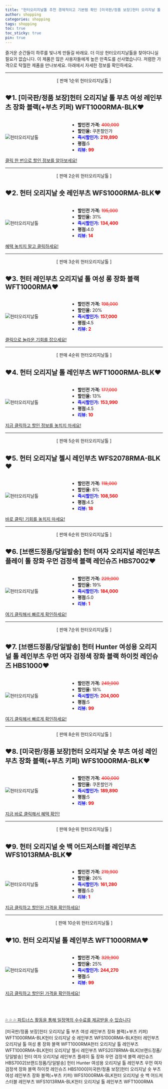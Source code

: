 ```yaml
---
title: "헌터오리지날톨 추천 경제적이고 기본템 확인 [미국판/정품 보장]헌터 오리지날 톨 부츠"
author: shopping
categories: shopping
tags: shopping
toc: true
toc_sticky: true
pin: true
---
```

즐거운 순간들이 하루를 빛나게 만들길 바래요. 더 이상 헌터오리지날톨을 찾아다니실 필요가 없습니다. 이 제품은 많은 사용자들에게 높은 만족도를 선사했습니다. 저렴한 가격으로 탁월한 제품을 만나보세요. 아래에서 자세한 정보를 확인하세요.

---
<p class="toplist" style="margin: 0 auto; display: block; width: fit-content;">[ 판매 1순위 헌터오리지날톨 ]</p>

<h2><strong>❤️1. [미국판/정품 보장]헌터 오리지날 톨 부츠 여성 레인부츠 장화 블랙(+부츠 키퍼) WFT1000RMA-BLK❤️</strong></h2>

<div style="display: flex; align-items: center;">
    <div style="flex: 0.4;">
        <img src="https://thumbnail10.coupangcdn.com/thumbnails/remote/230x230ex/image/vendor_inventory/4618/41086329e05257d378e5f40616fc09eb016ca6fe29af68ed0cf8050f79cc.jpg" alt="헌터오리지날톨" style="max-width: 100%;">
    </div>
    <div style="flex: 0.6; margin-left: 10px;">
        <ul>
            <li><strong>할인전 가격:</strong> <del style="color: red;">400,000</del></li>
            <li><strong>할인율:</strong> 쿠폰할인가</li>
            <li><span style='color:blue'><strong>즉시할인가:</strong></span> <span style='color:red'><strong>219,890</strong></span></li>
            <li><strong>평점:</strong>5</li>
            <li><span style='color:blue'><strong>리뷰:</strong></span> <span style='color:red'><strong>99</strong></span></li>
        </ul>
    </div>
</div>
<div class="center">
    <a href="https://selin100587001.github.io?lptag=AF9450613&subid=githubio&pageKey=8134883250&traceid=V0-153&itemId=23106679451&vendorItemId=90163959674" class="myButton">
        클릭 한 번으로 할인 정보를 알아보세요!
    </a>
</div>


---
<p class="toplist" style="margin: 0 auto; display: block; width: fit-content;">[ 판매 2순위 헌터오리지날톨 ]</p>

<h2><strong>❤️2. 헌터 오리지날 숏 레인부츠 WFS1000RMA-BLK❤️</strong></h2>

<div style="display: flex; align-items: center;">
    <div style="flex: 0.4;">
        <img src="https://thumbnail9.coupangcdn.com/thumbnails/remote/230x230ex/image/retail/images/2024/02/06/15/4/531f9182-9e74-4d6b-b649-e0ae4cf30eaa.jpg" alt="헌터오리지날톨" style="max-width: 100%;">
    </div>
    <div style="flex: 0.6; margin-left: 10px;">
        <ul>
            <li><strong>할인전 가격:</strong> <del style="color: red;">195,000</del></li>
            <li><strong>할인율:</strong> 31%</li>
            <li><span style='color:blue'><strong>즉시할인가:</strong></span> <span style='color:red'><strong>134,400</strong></span></li>
            <li><strong>평점:</strong>4.0</li>
            <li><span style='color:blue'><strong>리뷰:</strong></span> <span style='color:red'><strong>14</strong></span></li>
        </ul>
    </div>
</div>
<div class="center">
    <a href="https://selin100587001.github.io?lptag=AF9450613&subid=githubio&pageKey=7835399856&traceid=V0-153&itemId=21317166895&vendorItemId=88608795171" class="myButton">
        혜택 놓치지 말고 클릭하세요!
    </a>
</div>


---
<p class="toplist" style="margin: 0 auto; display: block; width: fit-content;">[ 판매 3순위 헌터오리지날톨 ]</p>

<h2><strong>❤️3. 헌터 레인부츠 오리지널 톨 여성 롱 장화 블랙 WFT1000RMA❤️</strong></h2>

<div style="display: flex; align-items: center;">
    <div style="flex: 0.4;">
        <img src="https://thumbnail8.coupangcdn.com/thumbnails/remote/230x230ex/image/vendor_inventory/c257/184667edeeacca73efda3ab08b59a009909222687e0b5cb21d8ef773b29d.jpg" alt="헌터오리지날톨" style="max-width: 100%;">
    </div>
    <div style="flex: 0.6; margin-left: 10px;">
        <ul>
            <li><strong>할인전 가격:</strong> <del style="color: red;">198,000</del></li>
            <li><strong>할인율:</strong> 20%</li>
            <li><span style='color:blue'><strong>즉시할인가:</strong></span> <span style='color:red'><strong>157,000</strong></span></li>
            <li><strong>평점:</strong>4.5</li>
            <li><span style='color:blue'><strong>리뷰:</strong></span> <span style='color:red'><strong>2</strong></span></li>
        </ul>
    </div>
</div>
<div class="center">
    <a href="https://selin100587001.github.io?lptag=AF9450613&subid=githubio&pageKey=7940016304&traceid=V0-153&itemId=21866505961&vendorItemId=88914688127" class="myButton">
        클릭으로 놀라운 기회를 잡으세요!
    </a>
</div>


---
<p class="toplist" style="margin: 0 auto; display: block; width: fit-content;">[ 판매 4순위 헌터오리지날톨 ]</p>

<h2><strong>❤️4. 헌터 오리지날 톨 레인부츠 WFT1000RMA-BLK❤️</strong></h2>

<div style="display: flex; align-items: center;">
    <div style="flex: 0.4;">
        <img src="https://thumbnail10.coupangcdn.com/thumbnails/remote/230x230ex/image/vendor_inventory/0720/00a1f4cbcdedf2bfa12e17bcfdd0ad05dcb0e90516f293d5635ce70baaeb.jpg" alt="헌터오리지날톨" style="max-width: 100%;">
    </div>
    <div style="flex: 0.6; margin-left: 10px;">
        <ul>
            <li><strong>할인전 가격:</strong> <del style="color: red;">177,000</del></li>
            <li><strong>할인율:</strong> 13%</li>
            <li><span style='color:blue'><strong>즉시할인가:</strong></span> <span style='color:red'><strong>153,990</strong></span></li>
            <li><strong>평점:</strong>4.5</li>
            <li><span style='color:blue'><strong>리뷰:</strong></span> <span style='color:red'><strong>10</strong></span></li>
        </ul>
    </div>
</div>
<div class="center">
    <a href="https://selin100587001.github.io?lptag=AF9450613&subid=githubio&pageKey=7557760286&traceid=V0-153&itemId=21556199119&vendorItemId=74926213419" class="myButton">
        지금 클릭하고 할인 정보를 놓치지 마세요!
    </a>
</div>


---
<p class="toplist" style="margin: 0 auto; display: block; width: fit-content;">[ 판매 5순위 헌터오리지날톨 ]</p>

<h2><strong>❤️5. 헌터 오리지날 첼시 레인부츠 WFS2078RMA-BLK❤️</strong></h2>

<div style="display: flex; align-items: center;">
    <div style="flex: 0.4;">
        <img src="https://thumbnail8.coupangcdn.com/thumbnails/remote/230x230ex/image/vendor_inventory/6c50/032f451df39ae6c03ba9923592d6f9c450404b9a05b6fcc51038e7a662b3.jpg" alt="헌터오리지날톨" style="max-width: 100%;">
    </div>
    <div style="flex: 0.6; margin-left: 10px;">
        <ul>
            <li><strong>할인전 가격:</strong> <del style="color: red;">118,000</del></li>
            <li><strong>할인율:</strong> 8%</li>
            <li><span style='color:blue'><strong>즉시할인가:</strong></span> <span style='color:red'><strong>108,560</strong></span></li>
            <li><strong>평점:</strong>4.5</li>
            <li><span style='color:blue'><strong>리뷰:</strong></span> <span style='color:red'><strong>18</strong></span></li>
        </ul>
    </div>
</div>
<div class="center">
    <a href="https://selin100587001.github.io?lptag=AF9450613&subid=githubio&pageKey=7758572112&traceid=V0-153&itemId=21556198381&vendorItemId=89566471831" class="myButton">
        바로 클릭! 기회를 놓치지 마세요!
    </a>
</div>


---
<p class="toplist" style="margin: 0 auto; display: block; width: fit-content;">[ 판매 6순위 헌터오리지날톨 ]</p>

<h2><strong>❤️6. [브랜드정품/당일발송] 헌터 여자 오리지널 레인부츠 플레이 톨 장화 우먼 검정색 블랙 레인슈즈 HBS7002❤️</strong></h2>

<div style="display: flex; align-items: center;">
    <div style="flex: 0.4;">
        <img src="https://thumbnail7.coupangcdn.com/thumbnails/remote/230x230ex/image/vendor_inventory/eb8a/da85fe97f82c0b409e63eae0181d72297f7867e65a7ddb8a79d53af4e823.png" alt="헌터오리지날톨" style="max-width: 100%;">
    </div>
    <div style="flex: 0.6; margin-left: 10px;">
        <ul>
            <li><strong>할인전 가격:</strong> <del style="color: red;">229,000</del></li>
            <li><strong>할인율:</strong> 19%</li>
            <li><span style='color:blue'><strong>즉시할인가:</strong></span> <span style='color:red'><strong>184,000</strong></span></li>
            <li><strong>평점:</strong>5.0</li>
            <li><span style='color:blue'><strong>리뷰:</strong></span> <span style='color:red'><strong>1</strong></span></li>
        </ul>
    </div>
</div>
<div class="center">
    <a href="https://selin100587001.github.io?lptag=AF9450613&subid=githubio&pageKey=8188396786&traceid=V0-153&itemId=23423723908&vendorItemId=90450955113" class="myButton">
        여기 클릭해서 빠르게 확인하세요!
    </a>
</div>


---
<p class="toplist" style="margin: 0 auto; display: block; width: fit-content;">[ 판매 7순위 헌터오리지날톨 ]</p>

<h2><strong>❤️7. [브랜드정품/당일발송] 헌터 Hunter 여성용 오리지널 톨 레인부츠 우먼 여자 검정색 장화 블랙 하이컷 레인슈즈 HBS1000❤️</strong></h2>

<div style="display: flex; align-items: center;">
    <div style="flex: 0.4;">
        <img src="https://thumbnail7.coupangcdn.com/thumbnails/remote/230x230ex/image/vendor_inventory/18d6/6fa416554c4f9c3b606d1d09e0bb3c56da336e74faa4a4c10d633db43e2c.png" alt="헌터오리지날톨" style="max-width: 100%;">
    </div>
    <div style="flex: 0.6; margin-left: 10px;">
        <ul>
            <li><strong>할인전 가격:</strong> <del style="color: red;">249,000</del></li>
            <li><strong>할인율:</strong> 18%</li>
            <li><span style='color:blue'><strong>즉시할인가:</strong></span> <span style='color:red'><strong>204,000</strong></span></li>
            <li><strong>평점:</strong>5</li>
            <li><span style='color:blue'><strong>리뷰:</strong></span> <span style='color:red'><strong>99</strong></span></li>
        </ul>
    </div>
</div>
<div class="center">
    <a href="https://selin100587001.github.io?lptag=AF9450613&subid=githubio&pageKey=7992036938&traceid=V0-153&itemId=22216367874&vendorItemId=89262344382" class="myButton">
        여기 클릭해서 빠르게 확인하세요!
    </a>
</div>


---
<p class="toplist" style="margin: 0 auto; display: block; width: fit-content;">[ 판매 8순위 헌터오리지날톨 ]</p>

<h2><strong>❤️8. [미국판/정품 보장]헌터 오리지날 숏 부츠 여성 레인부츠 장화 블랙(+부츠 키퍼) WFS1000RMA-BLK❤️</strong></h2>

<div style="display: flex; align-items: center;">
    <div style="flex: 0.4;">
        <img src="https://thumbnail8.coupangcdn.com/thumbnails/remote/230x230ex/image/vendor_inventory/5602/548631a6be1cf16ddcd83d45cd662850bcad4cab15fc2a04265177015276.jpg" alt="헌터오리지날톨" style="max-width: 100%;">
    </div>
    <div style="flex: 0.6; margin-left: 10px;">
        <ul>
            <li><strong>할인전 가격:</strong> <del style="color: red;">400,000</del></li>
            <li><strong>할인율:</strong> 쿠폰할인가</li>
            <li><span style='color:blue'><strong>즉시할인가:</strong></span> <span style='color:red'><strong>189,890</strong></span></li>
            <li><strong>평점:</strong>5</li>
            <li><span style='color:blue'><strong>리뷰:</strong></span> <span style='color:red'><strong>99</strong></span></li>
        </ul>
    </div>
</div>
<div class="center">
    <a href="https://selin100587001.github.io?lptag=AF9450613&subid=githubio&pageKey=8220686734&traceid=V0-153&itemId=23626830329&vendorItemId=90442761573" class="myButton">
        지금 바로 클릭해서 혜택 확인!
    </a>
</div>


---
<p class="toplist" style="margin: 0 auto; display: block; width: fit-content;">[ 판매 9순위 헌터오리지날톨 ]</p>

<h2><strong>❤️9. 헌터 오리지널 숏 백 어드저스터블 레인부츠 WFS1013RMA-BLK❤️</strong></h2>

<div style="display: flex; align-items: center;">
    <div style="flex: 0.4;">
        <img src="https://thumbnail8.coupangcdn.com/thumbnails/remote/230x230ex/image/retail/images/2024/07/09/19/6/b6adf00c-c6b3-4eca-b9f6-82b444ed1de6.jpg" alt="헌터오리지날톨" style="max-width: 100%;">
    </div>
    <div style="flex: 0.6; margin-left: 10px;">
        <ul>
            <li><strong>할인전 가격:</strong> <del style="color: red;">219,900</del></li>
            <li><strong>할인율:</strong> 26%</li>
            <li><span style='color:blue'><strong>즉시할인가:</strong></span> <span style='color:red'><strong>161,280</strong></span></li>
            <li><strong>평점:</strong>5.0</li>
            <li><span style='color:blue'><strong>리뷰:</strong></span> <span style='color:red'><strong>1</strong></span></li>
        </ul>
    </div>
</div>
<div class="center">
    <a href="https://selin100587001.github.io?lptag=AF9450613&subid=githubio&pageKey=7622062103&traceid=V0-153&itemId=20210583816&vendorItemId=90638207963" class="myButton">
        지금 클릭하고 할인된 가격을 확인하세요!
    </a>
</div>


---
<p class="toplist" style="margin: 0 auto; display: block; width: fit-content;">[ 판매 10순위 헌터오리지날톨 ]</p>

<h2><strong>❤️10. 헌터 오리지널 톨 레인부츠 WFT1000RMA❤️</strong></h2>

<div style="display: flex; align-items: center;">
    <div style="flex: 0.4;">
        <img src="https://thumbnail6.coupangcdn.com/thumbnails/remote/230x230ex/image/retail/images/2024/07/09/19/1/9b74ca3f-6054-41f5-b183-4326b0045125.jpg" alt="헌터오리지날톨" style="max-width: 100%;">
    </div>
    <div style="flex: 0.6; margin-left: 10px;">
        <ul>
            <li><strong>할인전 가격:</strong> <del style="color: red;">329,900</del></li>
            <li><strong>할인율:</strong> 25%</li>
            <li><span style='color:blue'><strong>즉시할인가:</strong></span> <span style='color:red'><strong>244,270</strong></span></li>
            <li><strong>평점:</strong>5</li>
            <li><span style='color:blue'><strong>리뷰:</strong></span> <span style='color:red'><strong>99</strong></span></li>
        </ul>
    </div>
</div>
<div class="center">
    <a href="https://selin100587001.github.io?lptag=AF9450613&subid=githubio&pageKey=6627398379&traceid=V0-153&itemId=23612573545&vendorItemId=90638208160" class="myButton">
        지금 클릭하고 할인된 가격을 확인하세요!
    </a>
</div>

<br><br><br>[💦 💦 💦 파트너스 활동을 통해 일정액의 수수료를 제공받을 수 있습니다](https://link.coupang.com/a/bcpT2c)<br><br>[미국판/정품 보장]헌터 오리지날 톨 부츠 여성 레인부츠 장화 블랙(+부츠 키퍼) WFT1000RMA-BLK헌터 오리지날 숏 레인부츠 WFS1000RMA-BLK헌터 레인부츠 오리지널 톨 여성 롱 장화 블랙 WFT1000RMA헌터 오리지날 톨 레인부츠 WFT1000RMA-BLK헌터 오리지날 첼시 레인부츠 WFS2078RMA-BLK[브랜드정품/당일발송] 헌터 여자 오리지널 레인부츠 플레이 톨 장화 우먼 검정색 블랙 레인슈즈 HBS7002[브랜드정품/당일발송] 헌터 Hunter 여성용 오리지널 톨 레인부츠 우먼 여자 검정색 장화 블랙 하이컷 레인슈즈 HBS1000[미국판/정품 보장]헌터 오리지날 숏 부츠 여성 레인부츠 장화 블랙(+부츠 키퍼) WFS1000RMA-BLK헌터 오리지널 숏 백 어드저스터블 레인부츠 WFS1013RMA-BLK헌터 오리지널 톨 레인부츠 WFT1000RMA